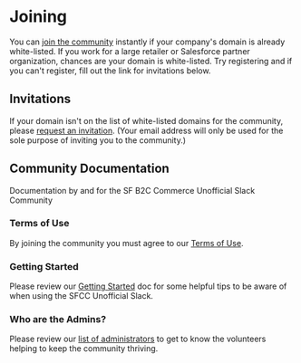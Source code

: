 # Joining

You can [join the community](https://sfcc-unofficial.slack.com/) instantly if your company's domain is already white-listed. If you work for a large retailer or Salesforce partner organization, chances are your domain is white-listed. Try registering and if you can't register, fill out the link for invitations below.

## Invitations

If your domain isn't on the list of white-listed domains for the community, please [request an invitation](https://docs.google.com/forms/d/e/1FAIpQLSdy875PlJuib35naCkr3-Frn2qtaSuuRgYezRSb2uBYkhXt7g/viewform). (Your email address will only be used for the sole purpose of inviting you to the community.)

## Community Documentation

Documentation by and for the SF B2C Commerce Unofficial Slack Community

### Terms of Use

By joining the community you must agree to our [Terms of Use](./terms-of-use.md).

### Getting Started

Please review our [Getting Started](./getting-started.md) doc for some helpful tips to be aware of when using the SFCC Unofficial Slack.

### Who are the Admins?

Please review our [list of administrators](./admins.md) to get to know the volunteers helping to keep the community thriving.
